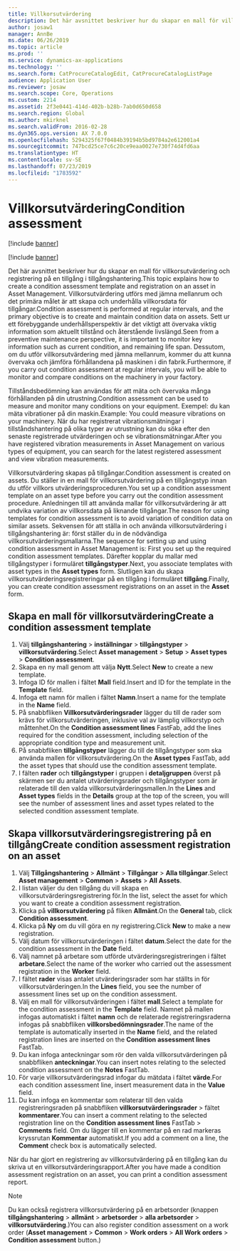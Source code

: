 ```yaml
---
title: Villkorsutvärdering
description: Det här avsnittet beskriver hur du skapar en mall för villkorsutvärdering och registrering på en tillgång i tillgångshantering.
author: josaw1
manager: AnnBe
ms.date: 06/26/2019
ms.topic: article
ms.prod: ''
ms.service: dynamics-ax-applications
ms.technology: ''
ms.search.form: CatProcureCatalogEdit, CatProcureCatalogListPage
audience: Application User
ms.reviewer: josaw
ms.search.scope: Core, Operations
ms.custom: 2214
ms.assetid: 2f3e0441-414d-402b-b28b-7ab0d650d658
ms.search.region: Global
ms.author: mkirknel
ms.search.validFrom: 2016-02-28
ms.dyn365.ops.version: AX 7.0.0
ms.openlocfilehash: 5294325f67f0484b39194b5bd9784a2e612001a4
ms.sourcegitcommit: 747bcd25ce7c6c20ce9eaa0027e730f74d4fd6aa
ms.translationtype: HT
ms.contentlocale: sv-SE
ms.lasthandoff: 07/23/2019
ms.locfileid: "1783592"
---
```

# <a name="condition-assessment"></a><span data-ttu-id="b1cb2-103">Villkorsutvärdering</span><span class="sxs-lookup"><span data-stu-id="b1cb2-103">Condition assessment</span></span>

[!include [banner](../../includes/banner.md)]

[!include [banner](../../includes/preview-banner.md)]

<span data-ttu-id="b1cb2-104">Det här avsnittet beskriver hur du skapar en mall för villkorsutvärdering och registrering på en tillgång i tillgångshantering.</span><span class="sxs-lookup"><span data-stu-id="b1cb2-104">This topic explains how to create a condition assessment template and registration on an asset in Asset Management.</span></span> <span data-ttu-id="b1cb2-105">Villkorsutvärdering utförs med jämna mellanrum och det primära målet är att skapa och underhålla villkorsdata för tillgångar.</span><span class="sxs-lookup"><span data-stu-id="b1cb2-105">Condition assessment is performed at regular intervals, and the primary objective is to create and maintain condition data on assets.</span></span> <span data-ttu-id="b1cb2-106">Sett ur ett förebyggande underhållsperspektiv är det viktigt att övervaka viktig information som aktuellt tillstånd och återstående livslängd.</span><span class="sxs-lookup"><span data-stu-id="b1cb2-106">Seen from a preventive maintenance perspective, it is important to monitor key information such as current condition, and remaining life span.</span></span> <span data-ttu-id="b1cb2-107">Dessutom, om du utför villkorsutvärdering med jämna mellanrum, kommer du att kunna övervaka och jämföra förhållandena på maskinen i din fabrik.</span><span class="sxs-lookup"><span data-stu-id="b1cb2-107">Furthermore, if you carry out condition assessment at regular intervals, you will be able to monitor and compare conditions on the machinery in your factory.</span></span>

<span data-ttu-id="b1cb2-108">Tillståndsbedömning kan användas för att mäta och övervaka många förhållanden på din utrustning.</span><span class="sxs-lookup"><span data-stu-id="b1cb2-108">Condition assessment can be used to measure and monitor many conditions on your equipment.</span></span> <span data-ttu-id="b1cb2-109">Exempel: du kan mäta vibrationer på din maskin.</span><span class="sxs-lookup"><span data-stu-id="b1cb2-109">Example: You could measure vibrations on your machinery.</span></span> <span data-ttu-id="b1cb2-110">När du har registrerat vibrationsmätningar i tillståndshantering på olika typer av utrustning kan du söka efter den senaste registrerade utvärderingen och se vibrationsmätningar.</span><span class="sxs-lookup"><span data-stu-id="b1cb2-110">After you have registered vibration measurements in Asset Management on various types of equipment, you can search for the latest registered assessment and view vibration measurements.</span></span>

<span data-ttu-id="b1cb2-111">Villkorsutvärdering skapas på tillgångar.</span><span class="sxs-lookup"><span data-stu-id="b1cb2-111">Condition assessment is created on assets.</span></span> <span data-ttu-id="b1cb2-112">Du ställer in en mall för villkorsutvärdering på en tillgångstyp innan du utför villkors utvärderingsproceduren.</span><span class="sxs-lookup"><span data-stu-id="b1cb2-112">You set up a condition assessment template on an asset type before you carry out the condition assessment procedure.</span></span> <span data-ttu-id="b1cb2-113">Anledningen till att använda mallar för villkorsutvärdering är att undvika variation av villkorsdata på liknande tillgångar.</span><span class="sxs-lookup"><span data-stu-id="b1cb2-113">The reason for using templates for condition assessment is to avoid variation of condition data on similar assets.</span></span> <span data-ttu-id="b1cb2-114">Sekvensen för att ställa in och använda villkorsutvärdering i tillgångshantering är: först ställer du in de nödvändiga villkorsutvärderingsmallarna.</span><span class="sxs-lookup"><span data-stu-id="b1cb2-114">The sequence for setting up and using condition assessment in Asset Management is: First you set up the required condition assessment templates.</span></span> <span data-ttu-id="b1cb2-115">Därefter kopplar du mallar med tillgångstyper i formuläret **tillgångstyper**.</span><span class="sxs-lookup"><span data-stu-id="b1cb2-115">Next, you associate templates with asset types in the **Asset types** form.</span></span> <span data-ttu-id="b1cb2-116">Slutligen kan du skapa villkorsutvärderingsregistreringar på en tillgång i formuläret **tillgång**.</span><span class="sxs-lookup"><span data-stu-id="b1cb2-116">Finally, you can create condition assessment registrations on an asset in the **Asset** form.</span></span>

## <a name="create-a-condition-assessment-template"></a><span data-ttu-id="b1cb2-117">Skapa en mall för villkorsutvärdering</span><span class="sxs-lookup"><span data-stu-id="b1cb2-117">Create a condition assessment template</span></span>

1. <span data-ttu-id="b1cb2-118">Välj **tillgångshantering** > **inställningar** > **tillgångstyper** > **villkorsutvärdering**.</span><span class="sxs-lookup"><span data-stu-id="b1cb2-118">Select **Asset management** > **Setup** > **Asset types** > **Condition assessment**.</span></span>
2. <span data-ttu-id="b1cb2-119">Skapa en ny mall genom att välja **Nytt**.</span><span class="sxs-lookup"><span data-stu-id="b1cb2-119">Select **New** to create a new template.</span></span>
3. <span data-ttu-id="b1cb2-120">Infoga ID för mallen i fältet **Mall** field.</span><span class="sxs-lookup"><span data-stu-id="b1cb2-120">Insert and ID for the template in the **Template** field.</span></span>
4. <span data-ttu-id="b1cb2-121">Infoga ett namn för mallen i fältet **Namn**.</span><span class="sxs-lookup"><span data-stu-id="b1cb2-121">Insert a name for the template in the **Name** field.</span></span>
5. <span data-ttu-id="b1cb2-122">På snabbfliken **Villkorsutvärderingsrader** lägger du till de rader som krävs för villkorsutvärderingen, inklusive val av lämplig villkorstyp och måttenhet.</span><span class="sxs-lookup"><span data-stu-id="b1cb2-122">On the **Condition assessment lines** FastFab, add the lines required for the condition assessment, including selection of the appropriate condition type and measurement unit.</span></span>
6. <span data-ttu-id="b1cb2-123">På snabbfliken **tillgångstyper** lägger du till de tillgångstyper som ska använda mallen för villkorsutvärdering.</span><span class="sxs-lookup"><span data-stu-id="b1cb2-123">On the **Asset types** FastTab, add the asset types that should use the condition assessment template.</span></span>
7. <span data-ttu-id="b1cb2-124">I fälten **rader** och **tillgångstyper** i gruppen i **detaljgruppen** överst på skärmen ser du antalet utvärderingsrader och tillgångstyper som är relaterade till den valda villkorsutvärderingsmallen.</span><span class="sxs-lookup"><span data-stu-id="b1cb2-124">In the **Lines** and **Asset types** fields in the **Details** group at the top of the screen, you will see the number of assessment lines and asset types related to the selected condition assessment template.</span></span>


## <a name="create-condition-assessment-registration-on-an-asset"></a><span data-ttu-id="b1cb2-125">Skapa villkorsutvärderingsregistrering på en tillgång</span><span class="sxs-lookup"><span data-stu-id="b1cb2-125">Create condition assessment registration on an asset</span></span>

1. <span data-ttu-id="b1cb2-126">Välj **Tillgångshantering** > **Allmänt** > **Tillgångar** > **Alla tillgångar**.</span><span class="sxs-lookup"><span data-stu-id="b1cb2-126">Select **Asset management** > **Common** > **Assets** > **All Assets**.</span></span>
2. <span data-ttu-id="b1cb2-127">I listan väljer du den tillgång du vill skapa en villkorsutvärderingsregistrering för.</span><span class="sxs-lookup"><span data-stu-id="b1cb2-127">In the list, select the asset for which you want to create a condition assessment registration.</span></span>
3. <span data-ttu-id="b1cb2-128">Klicka på **villkorsutvärdering** på fliken **Allmänt**.</span><span class="sxs-lookup"><span data-stu-id="b1cb2-128">On the **General** tab, click **Condition assessment**.</span></span>
4. <span data-ttu-id="b1cb2-129">Klicka på **Ny** om du vill göra en ny registrering.</span><span class="sxs-lookup"><span data-stu-id="b1cb2-129">Click **New** to make a new registration.</span></span>
5. <span data-ttu-id="b1cb2-130">Välj datum för villkorsutvärderingen i fältet **datum**.</span><span class="sxs-lookup"><span data-stu-id="b1cb2-130">Select the date for the condition assessment in the **Date** field.</span></span>
6. <span data-ttu-id="b1cb2-131">Välj namnet på arbetare som utförde utvärderingsregistreringen i fältet **arbetare**.</span><span class="sxs-lookup"><span data-stu-id="b1cb2-131">Select the name of the worker who carried out the assessment registration in the **Worker** field.</span></span>
7. <span data-ttu-id="b1cb2-132">I fältet **rader** visas antalet utvärderingsrader som har ställts in för villkorsutvärderingen.</span><span class="sxs-lookup"><span data-stu-id="b1cb2-132">In the **Lines** field, you see the number of assessment lines set up on the condition assessment.</span></span>
8. <span data-ttu-id="b1cb2-133">Välj en mall för villkorsutvärderingen i fältet **mall**.</span><span class="sxs-lookup"><span data-stu-id="b1cb2-133">Select a template for the condition assessment in the **Template** field.</span></span> <span data-ttu-id="b1cb2-134">Namnet på mallen infogas automatiskt i fältet **namn** och de relaterade registreringsraderna infogas på snabbfliken **villkorsbedömningsrader**.</span><span class="sxs-lookup"><span data-stu-id="b1cb2-134">The name of the template is automatically inserted in the **Name** field, and the related registration lines are inserted on the **Condition assessment lines** FastTab.</span></span>
9. <span data-ttu-id="b1cb2-135">Du kan infoga anteckningar som rör den valda villkorsutvärderingen på snabbfliken **anteckningar**.</span><span class="sxs-lookup"><span data-stu-id="b1cb2-135">You can insert notes relating to the selected condition assessment on the **Notes** FastTab.</span></span>
10. <span data-ttu-id="b1cb2-136">För varje villkorsutvärderingsrad infogar du mätdata i fältet **värde**.</span><span class="sxs-lookup"><span data-stu-id="b1cb2-136">For each condition assessment line, insert measurement data in the **Value** field.</span></span>
11. <span data-ttu-id="b1cb2-137">Du kan infoga en kommentar som relaterar till den valda registreringsraden på snabbfliken **villkorsutvärderingsrader** > fältet **kommentarer**.</span><span class="sxs-lookup"><span data-stu-id="b1cb2-137">You can insert a comment relating to the selected registration line on the **Condition assessment lines** FastTab > **Comments** field.</span></span> <span data-ttu-id="b1cb2-138">Om du lägger till en kommentar på en rad markeras kryssrutan **Kommentar** automatiskt.</span><span class="sxs-lookup"><span data-stu-id="b1cb2-138">If you add a comment on a line, the **Comment** check box is automatically selected.</span></span>

<span data-ttu-id="b1cb2-139">När du har gjort en registrering av villkorsutvärdering på en tillgång kan du skriva ut en villkorsutvärderingsrapport.</span><span class="sxs-lookup"><span data-stu-id="b1cb2-139">After you have made a condition assessment registration on an asset, you can print a condition assessment report.</span></span>

>[!NOTE]
><span data-ttu-id="b1cb2-140">Du kan också registrera villkorsutvärdering på en arbetsorder (knappen **tillgångshantering** > **allmänt** > **arbetsorder** > **alla arbetsorder** > **villkorsutvärdering**.)</span><span class="sxs-lookup"><span data-stu-id="b1cb2-140">You can also register condition assessment on a work order (**Asset management** > **Common** > **Work orders** > **All Work orders** > **Condition assessment** button.)</span></span>
